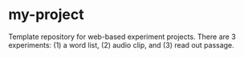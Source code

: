 # my-project
Template repository for web-based experiment projects.
There are 3 experiments: (1) a word list, (2) audio clip, and (3) read out passage. 

